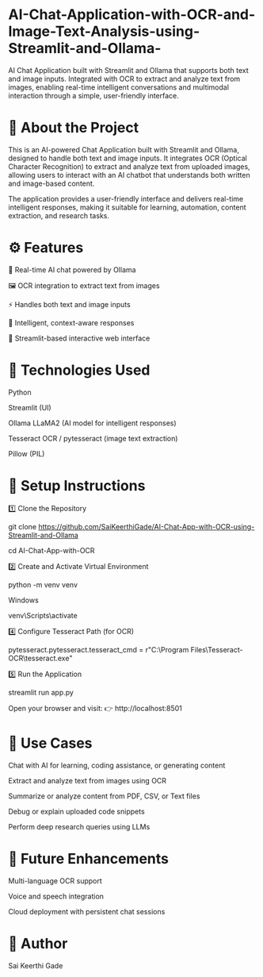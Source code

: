 # AI-Chat-Application-with-OCR-and-Image-Text-Analysis-using-Streamlit-and-Ollama-
AI Chat Application built with Streamlit and Ollama that supports both text and image inputs. Integrated with OCR to extract and analyze text from images, enabling real-time intelligent conversations and multimodal interaction through a simple, user-friendly interface.


# 🧠 About the Project

This is an AI-powered Chat Application built with Streamlit and Ollama, designed to handle both text and image inputs.
It integrates OCR (Optical Character Recognition) to extract and analyze text from uploaded images, allowing users to interact with an AI chatbot that understands both written and image-based content.

The application provides a user-friendly interface and delivers real-time intelligent responses, making it suitable for learning, automation, content extraction, and research tasks.

# ⚙️ Features

💬 Real-time AI chat powered by Ollama

🖼️ OCR integration to extract text from images

⚡ Handles both text and image inputs

🧠 Intelligent, context-aware responses

🧩 Streamlit-based interactive web interface

# 🧰 Technologies Used

Python

Streamlit (UI)

Ollama LLaMA2 (AI model for intelligent responses)

Tesseract OCR / pytesseract (image text extraction)

Pillow (PIL)

# 🚀 Setup Instructions
1️⃣ Clone the Repository

git clone https://github.com/SaiKeerthiGade/AI-Chat-App-with-OCR-using-Streamlit-and-Ollama

cd AI-Chat-App-with-OCR

2️⃣ Create and Activate Virtual Environment

python -m venv venv

 Windows

venv\Scripts\activate

4️⃣ Configure Tesseract Path (for OCR)

pytesseract.pytesseract.tesseract_cmd = r"C:\Program Files\Tesseract-OCR\tesseract.exe"

5️⃣ Run the Application

streamlit run app.py


Open your browser and visit:
👉 http://localhost:8501

# 📌 Use Cases

Chat with AI for learning, coding assistance, or generating content

Extract and analyze text from images using OCR

Summarize or analyze content from PDF, CSV, or Text files

Debug or explain uploaded code snippets

Perform deep research queries using LLMs

# 🔮 Future Enhancements

Multi-language OCR support

Voice and speech integration

Cloud deployment with persistent chat sessions

# 👨 Author

Sai Keerthi Gade
